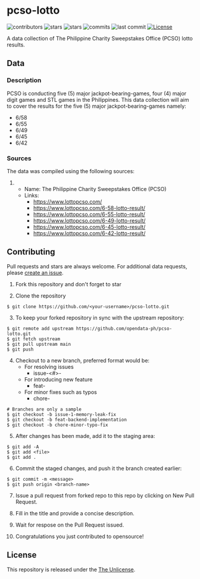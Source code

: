 # pcso-lotto

![contributors](https://badgen.net/github/contributors/opendata-ph/pcso-lotto)
![stars](https://badgen.net/github/stars/opendata-ph/pcso-lotto)
![stars](https://badgen.net/github/forks/opendata-ph/pcso-lotto)
![commits](https://badgen.net/github/commits/opendata-ph/pcso-lotto)
![last commit](https://badgen.net/github/last-commit/opendata-ph/pcso-lotto)
[![License](https://badgen.net/github/license/opendata-ph/pcso-lotto)](https://github.com/opendata-ph/pcso-lotto/blob/main/LICENSE)

A data collection of The Philippine Charity Sweepstakes Office (PCSO) lotto results.

## Data

### Description

PCSO is conducting five (5) major jackpot-bearing-games, four (4) major digit games and STL games in the Philippines. This data collection will aim to cover the results for the five (5) major jackpot-bearing-games namely:

- 6/58
- 6/55
- 6/49
- 6/45
- 6/42

### Sources

The data was compiled using the following sources:

1.
    * Name: The Philippine Charity Sweepstakes Office (PCSO)
    * Links:
        * https://www.lottopcso.com/
        * https://www.lottopcso.com/6-58-lotto-result/
        * https://www.lottopcso.com/6-55-lotto-result/
        * https://www.lottopcso.com/6-49-lotto-result/
        * https://www.lottopcso.com/6-45-lotto-result/
        * https://www.lottopcso.com/6-42-lotto-result/

## Contributing

Pull requests and stars are always welcome. For additional data requests, please [create an issue](https://github.com/opendata-ph/pcso-lotto/issues/new).

1. Fork this repository and don't forget to star

2. Clone the repository

```
$ git clone https://github.com/<your-username>/pcso-lotto.git
```

3. To keep your forked repository in sync with the upstream repository:

```
$ git remote add upstream https://github.com/opendata-ph/pcso-lotto.git
$ git fetch upstream
$ git pull upstream main
$ git push
```

4. Checkout to a new branch, preferred format would be:
   - For resolving issues
      - issue-<#>-<description>
   - For introducing new feature
      - feat-<description>
   - For minor fixes such as typos
      - chore-<description>
  
```
# Branches are only a sample
$ git checkout -b issue-1-memory-leak-fix
$ git checkout -b feat-backend-implementation
$ git checkout -b chore-minor-typo-fix
```

5. After changes has been made, add it to the staging area:

```
$ git add -A
$ git add <file>
$ git add .
```

6. Commit the staged changes, and push it the branch created earlier:

```
$ git commit -m <message>
$ git push origin <branch-name>
```

7. Issue a pull request from forked repo to this repo by clicking on New Pull Request.

8. Fill in the title and provide a concise description.

9. Wait for respose on the Pull Request issued. 

10. Congratulations you just contributed to opensource!

## License

This repository is released under the [The Unlicense](https://github.com/opendata-ph/pcso-lotto/blob/main/LICENSE).